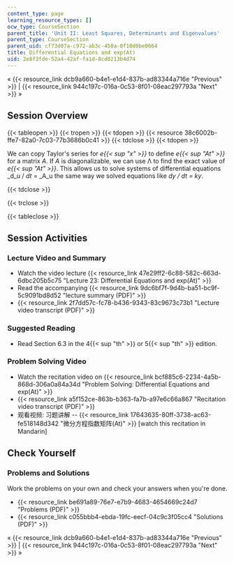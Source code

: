 ```yaml
---
content_type: page
learning_resource_types: []
ocw_type: CourseSection
parent_title: 'Unit II: Least Squares, Determinants and Eigenvalues'
parent_type: CourseSection
parent_uid: cf73d07a-c972-ab3c-450a-0f10d0be0664
title: Differential Equations and exp(At)
uid: 2e8f3fde-52a4-42af-fa1d-8cd0213b4d74
---
```


« {{< resource_link dcb9a660-b4e1-e1d4-837b-ad83344a716e "Previous" >}} | {{< resource_link 944c197c-016a-0c53-8f01-08eac297793a "Next" >}} »

Session Overview
----------------

{{< tableopen >}}
{{< tropen >}}
{{< tdopen >}}
{{< resource 38c6002b-ffe7-82a0-7c03-77b3686b0c41 >}}
{{< tdclose >}}
{{< tdopen >}}


We can copy Taylor's series for _e{{< sup "x" >}}_ to define _e{{< sup "At" >}}_ for a matrix _A_. If _A_ is diagonalizable, we can use Λ to find the exact value of _e{{< sup "At" >}}_. This allows us to solve systems of differential equations _d_u / _dt_ = _A_u the same way we solved equations like _dy / dt = ky_.


{{< tdclose >}}

{{< trclose >}}

{{< tableclose >}}

Session Activities
------------------

### Lecture Video and Summary

*   Watch the video lecture {{< resource_link 47e29ff2-6c88-582c-663d-6dbc205b5c75 "Lecture 23: Differential Equations and exp(At)" >}}
*   Read the accompanying {{< resource_link 9dc6bf7f-9d4b-ba51-bc9f-5c9091bd8d52 "lecture summary (PDF)" >}}
*   {{< resource_link 2f7dd57c-fc78-b436-9343-83c9673c73b1 "Lecture video transcript (PDF)" >}}

### Suggested Reading

*   Read Section 6.3 in the 4{{< sup "th" >}} or 5{{< sup "th" >}} edition.

### Problem Solving Video

*   Watch the recitation video on {{< resource_link bcf885c6-2234-4a5b-868d-306a0a84a34d "Problem Solving: Differential Equations and exp(At)" >}}
*   {{< resource_link a5f152ce-863b-b363-fa7b-a97e6c66a867 "Recitation video transcript (PDF)" >}}
*   观看视频: 习题讲解 -- {{< resource_link 17643635-80ff-3738-ac63-fe518148d342 "微分方程指数矩阵(At)" >}} \[watch this recitation in Mandarin\]

Check Yourself
--------------

### Problems and Solutions

Work the problems on your own and check your answers when you're done.

*   {{< resource_link be691a89-76e7-e7b9-4683-4654669c24d7 "Problems (PDF)" >}}
*   {{< resource_link c055bbb4-ebda-19fc-eecf-04c9c3f05cc4 "Solutions (PDF)" >}}

« {{< resource_link dcb9a660-b4e1-e1d4-837b-ad83344a716e "Previous" >}} | {{< resource_link 944c197c-016a-0c53-8f01-08eac297793a "Next" >}} »